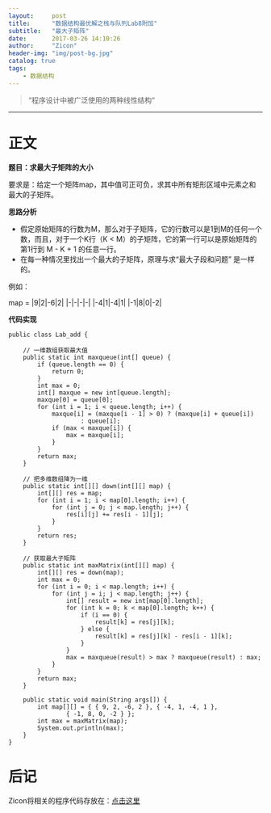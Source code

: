 ```yaml
---
layout:     post
title:      "数据结构最优解之栈与队列Lab8附加"
subtitle:   "最大子矩阵"
date:       2017-03-26 14:10:26
author:     "Zicon"
header-img: "img/post-bg.jpg"
catalog: true
tags:
    - 数据结构
---
```


> “程序设计中被广泛使用的两种线性结构“

---

# 正文

**题目：求最大子矩阵的大小**

要求是：给定一个矩阵map，其中值可正可负，求其中所有矩形区域中元素之和最大的子矩阵。

**思路分析**

 - 假定原始矩阵的行数为M，那么对于子矩阵，它的行数可以是1到M的任何一个数，而且，对于一个K行（K < M）的子矩阵，它的第一行可以是原始矩阵的第1行到 M - K + 1 的任意一行。
 - 在每一种情况里找出一个最大的子矩阵，原理与求“最大子段和问题” 是一样的。
 
例如：

map = |9|2|-6|2|
	  |-|-|-|-|
	  |-4|1|-4|1|
	  |-1|8|0|-2|

	  
**代码实现**

```
public class Lab_add {

	// 一维数组获取最大值
	public static int maxqueue(int[] queue) {
		if (queue.length == 0) {
			return 0;
		}
		int max = 0;
		int[] maxque = new int[queue.length];
		maxque[0] = queue[0];
		for (int i = 1; i < queue.length; i++) {
			maxque[i] = (maxque[i - 1] > 0) ? (maxque[i] + queue[i])
					: queue[i];
			if (max < maxque[i]) {
				max = maxque[i];
			}
		}
		return max;
	}

	// 把多维数组降为一维
	public static int[][] down(int[][] map) {
		int[][] res = map;
		for (int i = 1; i < map[0].length; i++) {
			for (int j = 0; j < map.length; j++) {
				res[i][j] += res[i - 1][j];
			}
		}
		return res;
	}

	// 获取最大子矩阵
	public static int maxMatrix(int[][] map) {
		int[][] res = down(map);
		int max = 0;
		for (int i = 0; i < map.length; i++) {
			for (int j = i; j < map.length; j++) {
				int[] result = new int[map[0].length];
				for (int k = 0; k < map[0].length; k++) {
					if (i == 0) {
						result[k] = res[j][k];
					} else {
						result[k] = res[j][k] - res[i - 1][k];
					}
				}
				max = maxqueue(result) > max ? maxqueue(result) : max;
			}
		}
		return max;
	}

	public static void main(String args[]) {
		int map[][] = { { 9, 2, -6, 2 }, { -4, 1, -4, 1 },
				{ -1, 8, 0, -2 } };
		int max = maxMatrix(map);
		System.out.println(max);
	}
}
```

# 后记
Zicon将相关的程序代码存放在：[点击这里](https://github.com/ZZicon/Algorithm/tree/master/src/%E7%AC%AC%E4%B8%80%E7%AB%A0)
